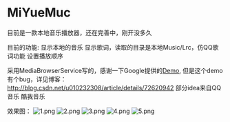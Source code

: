 # MiYueMuc
目前是一款本地音乐播放器，还在完善中，刚开没多久

目前的功能:
显示本地的音乐
显示歌词，读取的目录是本地Music/Lrc，仿QQ歌词功能
设置播放顺序


采用MediaBrowserService写的，感谢一下Google提供的[Demo](https://github.com/googlesamples/android-UniversalMusicPlayer),
但是这个demo有个bug，详见博客：http://blog.csdn.net/u010232308/article/details/72620942
部分idea来自QQ音乐 酷我音乐

效果图：
![1.png](https://github.com/firsthubgit/MiYueMucApp/blob/master/screenshot/1.png)
![2.png](https://github.com/firsthubgit/MiYueMucApp/blob/master/screenshot/2.png)
![3.png](https://github.com/firsthubgit/MiYueMucApp/blob/master/screenshot/3.png)
![4.png](https://github.com/firsthubgit/MiYueMucApp/blob/master/screenshot/4.png)
![5.png](https://github.com/firsthubgit/MiYueMucApp/blob/master/screenshot/5.png)
